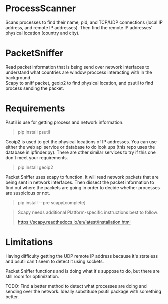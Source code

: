 # ProcessScanner
<p>
  Scans processes to find their name, pid, and TCP/UDP connections (local IP address, and remote IP addresses).
  Then find the remote IP addresses' physical location (country and city). 
</p>

# PacketSniffer
<p>
  Read packet information that is being send over network interfaces to understand what countries are window proccess
  interacting with in the background. <br>
  Scapy to sniff packet, geoip2 to find physical location, and psutil to find process sending the packet.
</p>


# Requirements
<p>
  Psutil is use for getting process and network information.
</p>

>pip install psutil

<p>
  Geoip2 is used to get the physical locations of IP addresses.
  You can use either the web api service or database to do look ups (this repo uses the database in ipfinder.py).
  There are other similar services to try if this one don't meet your requirements.
</p>

>pip install geoip2

<p>
  Packet Sniffer uses scapy to function. It will read network packets that are being sent in network interfaces.
  Then dissect the packet information to find out where the packets are going in order to decide whether processes are suspicious or not.
</p>

>  pip install --pre scapy\[complete\]

> Scapy needs additional Platform-specific instructions best to follow:
> 
> https://scapy.readthedocs.io/en/latest/installation.html

# Limitations
<p>
  Having difficulty getting the UDP remote IP address because it's stateless and psutil can't seem to detect it using sockets.
  
  Packet Sniffer functions and is doing what it's suppose to do, but there are still room for optimization.
  
  TODO: Find a better method to detect what processes are doing and sending over the network. Ideally substitude psutil package with something better.
</p>
